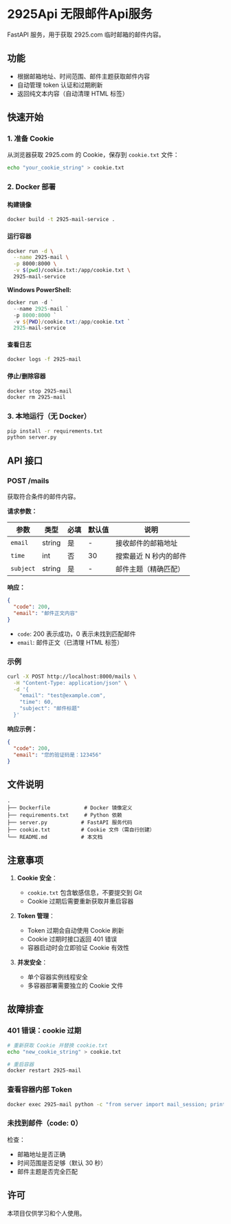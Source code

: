 # 2925Api 无限邮件Api服务

FastAPI 服务，用于获取 2925.com 临时邮箱的邮件内容。

## 功能

- 根据邮箱地址、时间范围、邮件主题获取邮件内容
- 自动管理 token 认证和过期刷新
- 返回纯文本内容（自动清理 HTML 标签）

## 快速开始

### 1. 准备 Cookie

从浏览器获取 2925.com 的 Cookie，保存到 `cookie.txt` 文件：

```bash
echo "your_cookie_string" > cookie.txt
```

### 2. Docker 部署

#### 构建镜像

```bash
docker build -t 2925-mail-service .
```

#### 运行容器

```bash
docker run -d \
  --name 2925-mail \
  -p 8000:8000 \
  -v $(pwd)/cookie.txt:/app/cookie.txt \
  2925-mail-service
```

**Windows PowerShell:**
```powershell
docker run -d `
  --name 2925-mail `
  -p 8000:8000 `
  -v ${PWD}/cookie.txt:/app/cookie.txt `
  2925-mail-service
```

#### 查看日志

```bash
docker logs -f 2925-mail
```

#### 停止/删除容器

```bash
docker stop 2925-mail
docker rm 2925-mail
```

### 3. 本地运行（无 Docker）

```bash
pip install -r requirements.txt
python server.py
```

## API 接口

### POST /mails

获取符合条件的邮件内容。

**请求参数：**

| 参数 | 类型 | 必填 | 默认值 | 说明 |
|------|------|------|--------|------|
| `email` | string | 是 | - | 接收邮件的邮箱地址 |
| `time` | int | 否 | 30 | 搜索最近 N 秒内的邮件 |
| `subject` | string | 是 | - | 邮件主题（精确匹配） |

**响应：**

```json
{
  "code": 200,
  "email": "邮件正文内容"
}
```

- `code`: 200 表示成功，0 表示未找到匹配邮件
- `email`: 邮件正文（已清理 HTML 标签）

### 示例

```bash
curl -X POST http://localhost:8000/mails \
  -H "Content-Type: application/json" \
  -d '{
    "email": "test@example.com",
    "time": 60,
    "subject": "邮件标题"
  }'
```

**响应示例：**

```json
{
  "code": 200,
  "email": "您的验证码是：123456"
}
```

## 文件说明

```
.
├── Dockerfile           # Docker 镜像定义
├── requirements.txt     # Python 依赖
├── server.py           # FastAPI 服务代码
├── cookie.txt          # Cookie 文件（需自行创建）
└── README.md           # 本文档
```

## 注意事项

1. **Cookie 安全**：
   - `cookie.txt` 包含敏感信息，不要提交到 Git
   - Cookie 过期后需要重新获取并重启容器

2. **Token 管理**：
   - Token 过期会自动使用 Cookie 刷新
   - Cookie 过期时接口返回 401 错误
   - 容器启动时会立即验证 Cookie 有效性

3. **并发安全**：
   - 单个容器实例线程安全
   - 多容器部署需要独立的 Cookie 文件

## 故障排查

### 401 错误：cookie 过期

```bash
# 重新获取 Cookie 并替换 cookie.txt
echo "new_cookie_string" > cookie.txt

# 重启容器
docker restart 2925-mail
```

### 查看容器内部 Token

```bash
docker exec 2925-mail python -c "from server import mail_session; print(mail_session.token)"
```

### 未找到邮件（code: 0）

检查：
- 邮箱地址是否正确
- 时间范围是否足够（默认 30 秒）
- 邮件主题是否完全匹配

## 许可

本项目仅供学习和个人使用。
